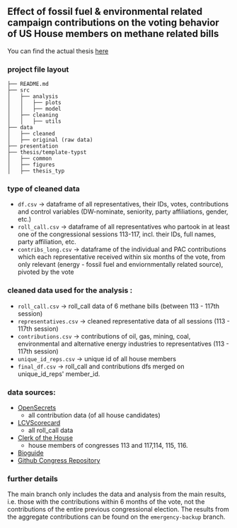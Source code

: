 ## Effect of fossil fuel & environmental related campaign contributions on the voting behavior of US House members on methane related bills

You can find the actual thesis [here](https://github.com/minnaheim/contribution_vote_data/blob/main/thesis/template-typst/thesis.pdf)

### project file layout
```
├── README.md
├── src
│   ├── analysis
│   │   ├── plots
│   │   ├── model
│   ├── cleaning
│   │   ├── utils  
├── data
│   ├── cleaned
│   ├── original (raw data)
├── presentation
├── thesis/template-typst
│   ├── common
│   ├── figures
│   ├── thesis_typ
```
### type of cleaned data
- `df.csv` -> dataframe of all representatives, their IDs, votes, contributions and control variables (DW-nominate, seniority, party affiliations, gender, etc.)
- `roll_call.csv` -> dataframe of all representatives who partook in at least one of the congressional sessions 113-117, incl. their IDs, full names, party affiliation, etc.
- `contribs_long.csv` -> dataframe of the individual and PAC contributions which each representative received within six months of the vote, from only relevant (energy - fossil fuel and enviornmentally related source), pivoted by the vote

### cleaned data used for the analysis :
- `roll_call.csv` -> roll_call data of 6 methane bills (between 113 - 117th session)
- `representatives.csv` -> cleaned representative data of all sessions (113 - 117th session)
- `contributions.csv` -> contributions of oil, gas, mining, coal, environmental and alternative energy industries to representatives (113 - 117th session)
- `unique_id_reps.csv` -> unique id of all house members
- `final_df.csv` -> roll_call and contributions dfs merged on unique_id_reps' member_id.

### data sources:
- [OpenSecrets](https://www.opensecrets.org/)
    - all contribution data (of all house candidates)
- [LCVScorecard](https://scorecard.lcv.org)
    - all roll_call data
- [Clerk of the House](https://clerk.house.gov/)
    - house members of congresses 113 and 117,114, 115, 116.
- [Bioguide](https://bioguide.org)
- [Github Congress Repository](https://github.io)


### further details 
The main branch only includes the data and analysis from the main results, i.e. those with the contributions within 6 months of the vote, not the contributions of the entire previous congressional election. The results from the aggregate contributions can be found on the `emergency-backup` branch.
